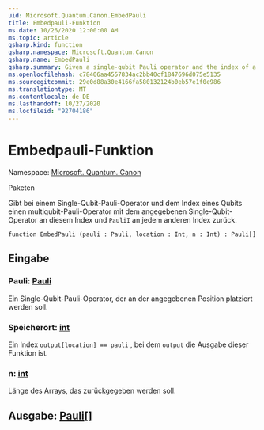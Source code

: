 ```yaml
---
uid: Microsoft.Quantum.Canon.EmbedPauli
title: Embedpauli-Funktion
ms.date: 10/26/2020 12:00:00 AM
ms.topic: article
qsharp.kind: function
qsharp.namespace: Microsoft.Quantum.Canon
qsharp.name: EmbedPauli
qsharp.summary: Given a single-qubit Pauli operator and the index of a qubit, returns a multi-qubit Pauli operator with the given single-qubit operator at that index and `PauliI` at every other index.
ms.openlocfilehash: c78406aa4557834ac2bb40cf1847696d075e5135
ms.sourcegitcommit: 29e0d88a30e4166fa580132124b0eb57e1f0e986
ms.translationtype: MT
ms.contentlocale: de-DE
ms.lasthandoff: 10/27/2020
ms.locfileid: "92704186"
---
```

# <a name="embedpauli-function"></a>Embedpauli-Funktion

Namespace: [Microsoft. Quantum. Canon](xref:Microsoft.Quantum.Canon)

Paketen [](https://nuget.org/packages/)


Gibt bei einem Single-Qubit-Pauli-Operator und dem Index eines Qubits einen multiqubit-Pauli-Operator mit dem angegebenen Single-Qubit-Operator an diesem Index und `PauliI` an jedem anderen Index zurück.

```qsharp
function EmbedPauli (pauli : Pauli, location : Int, n : Int) : Pauli[]
```


## <a name="input"></a>Eingabe

### <a name="pauli--pauli"></a>Pauli: [Pauli](xref:microsoft.quantum.lang-ref.pauli)

Ein Single-Qubit-Pauli-Operator, der an der angegebenen Position platziert werden soll.


### <a name="location--int"></a>Speicherort: [int](xref:microsoft.quantum.lang-ref.int)

Ein Index `output[location] == pauli` , bei dem `output` die Ausgabe dieser Funktion ist.


### <a name="n--int"></a>n: [int](xref:microsoft.quantum.lang-ref.int)

Länge des Arrays, das zurückgegeben werden soll.



## <a name="output--pauli"></a>Ausgabe: [Pauli](xref:microsoft.quantum.lang-ref.pauli)[]

